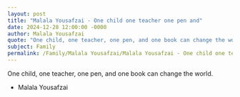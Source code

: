 ```yaml
---
layout: post
title: "Malala Yousafzai - One child one teacher one pen and"
date: 2024-12-28 12:00:00 -0000
author: Malala Yousafzai
quote: "One child, one teacher, one pen, and one book can change the world."
subject: Family
permalink: /Family/Malala Yousafzai/Malala Yousafzai - One child one teacher one pen and
---
```


One child, one teacher, one pen, and one book can change the world.

- Malala Yousafzai
